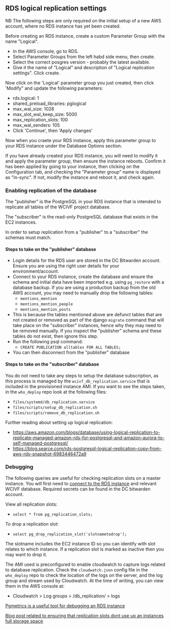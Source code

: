 ## RDS logical replication settings

NB The following steps are only required on the initial setup of a new AWS account, where no RDS instance has yet been created.

Before creating an RDS instance, create a custom Parameter Group with the name "Logical".

- In the AWS console, go to RDS.
- Select Parameter Groups from the left habd side menu, then create.
- Select the correct posgres version - probably the latest available.
- Give it the name of "Logical" and description of "Logical replication settings". Click create.

Now click on the 'Logical' parameter group you just created, then click 'Modify" and update the following parameters:

- rds.logical: 1
- shared_preload_libraries: pglogical
- max_wal_size: 1028
- max_slot_wal_keep_size: 5000
- max_replication_slots: 100
- max_wal_senders: 105
- Click 'Continue', then 'Apply changes'

Now when you craete your RDS instance, apply this parameter group to your RDS instance under the Database Options section.

If you have already created your RDS instance, you will need to modify it and apply the parameter group, then ensure the instance reboots. Confirm it has been applied by going to your instance, then clicking on the Configuration tab, and checking the "Parameter group" name is displayed as "in-sync". If not, modify the instance and reboot it, and check again.

### Enabling replication of the database

The "publisher" is the PostgreSQL in your RDS instance that is intended to replicate all tables of the WCIVF project database.

The "subscriber" is the read-only PostgreSQL database that exists in the EC2 instances.

In order to setup replication from a "publisher" to a "subscriber" the schemas must match.

#### Steps to take on the "publisher" database
- Login details for the RDS user are stored in the DC Bitwarden account. Ensure you are using the right user details for your environment/account.
- Connect to your RDS instance, create the database and ensure the schema and initial data have been imported e.g. using `pg_restore` with a database backup. If you are using a production backup from the old AWS account, you may need to manually drop the following tables:
    - `mentions_mention`
    - `mentions_mention_people`
    - `mentions_mention_posts`
- This is because the tables mentioned above are defunct tables that are not created or removed as part of the django `migrate` command that will take place on the "subscriber" instances, hence why they may need to be removed manually. If you inspect the "publisher" schema and these tables do not exist, then ignore this step.
- Run the following psql command:
    - `CREATE PUBLICATION alltables FOR ALL TABLES;`
- You can then disconnect from the "publisher" database

#### Steps to take on the "subscriber" database
You do not need to take any steps to setup the database subscription, as this process is managed by the `wcivf_db_replication.service` that is included in the provisioned instance AMI. If you want to see the steps taken, in the `who_deploy` repo look at the following files:
- `files/systemd/db_replication.service`
- `files/scripts/setup_db_replication.sh`
- `files/scripts/remove_db_replication.sh`

Further reading about setting up logical replication:

- https://aws.amazon.com/blogs/database/using-logical-replication-to-replicate-managed-amazon-rds-for-postgresql-and-amazon-aurora-to-self-managed-postgresql/
- https://blog.searce.com/rds-postgresql-logical-replication-copy-from-aws-rds-snapshot-6983446472a9

### Debugging

The following queries are useful for checking replication slots on a master instance. You will first need to [connect to the RDS instance](https://docs.aws.amazon.com/AmazonRDS/latest/UserGuide/USER_ConnectToPostgreSQLInstance.html#USER_ConnectToPostgreSQLInstance.psql) and relevant WCIVF database. Required secrets can be found in the DC bitwarden account.

View all replication slots:
- `select * from pg_replication_slots;`

To drop a replication slot:
- `select pg_drop_replication_slot('slotnametodrop');`

The slotname includes the EC2 instance ID so you can identify with slot relates to which instance. If a replication slot is marked as inactive then you may want to drop it.

The AMI used is preconfigured to enable cloudwatch to capture logs related to database replication. Check the `cloudwatch.json` config file in the `who_deploy` repo to check the location of the logs on the server, and the log group and stream used by Cloudwatch. At the time of writing, you can view them in the AWS console at:

- Cloudwatch > Log groups > /db_replication/ > logs

[Pgmetrics is a useful tool for debugging an RDS instance](https://pgmetrics.io/docs/aws.html)

[Blog post related to ensuring that replication slots dont use up an instances full storage space](https://www.2ndquadrant.com/en/blog/pg13-slot-size-limit/)
